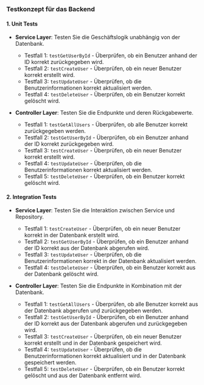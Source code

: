 ### Testkonzept für das Backend

#### 1. Unit Tests
- **Service Layer**: Testen Sie die Geschäftslogik unabhängig von der Datenbank.
    - Testfall 1: `testGetUserById` - Überprüfen, ob ein Benutzer anhand der ID korrekt zurückgegeben wird.
    - Testfall 2: `testCreateUser` - Überprüfen, ob ein neuer Benutzer korrekt erstellt wird.
    - Testfall 3: `testUpdateUser` - Überprüfen, ob die Benutzerinformationen korrekt aktualisiert werden.
    - Testfall 4: `testDeleteUser` - Überprüfen, ob ein Benutzer korrekt gelöscht wird.

- **Controller Layer**: Testen Sie die Endpunkte und deren Rückgabewerte.
    - Testfall 1: `testGetAllUsers` - Überprüfen, ob alle Benutzer korrekt zurückgegeben werden.
    - Testfall 2: `testGetUserById` - Überprüfen, ob ein Benutzer anhand der ID korrekt zurückgegeben wird.
    - Testfall 3: `testCreateUser` - Überprüfen, ob ein neuer Benutzer korrekt erstellt wird.
    - Testfall 4: `testUpdateUser` - Überprüfen, ob die Benutzerinformationen korrekt aktualisiert werden.
    - Testfall 5: `testDeleteUser` - Überprüfen, ob ein Benutzer korrekt gelöscht wird.

#### 2. Integration Tests
- **Service Layer**: Testen Sie die Interaktion zwischen Service und Repository.
    - Testfall 1: `testCreateUser` - Überprüfen, ob ein neuer Benutzer korrekt in der Datenbank erstellt wird.
    - Testfall 2: `testGetUserById` - Überprüfen, ob ein Benutzer anhand der ID korrekt aus der Datenbank abgerufen wird.
    - Testfall 3: `testUpdateUser` - Überprüfen, ob die Benutzerinformationen korrekt in der Datenbank aktualisiert werden.
    - Testfall 4: `testDeleteUser` - Überprüfen, ob ein Benutzer korrekt aus der Datenbank gelöscht wird.

- **Controller Layer**: Testen Sie die Endpunkte in Kombination mit der Datenbank.
    - Testfall 1: `testGetAllUsers` - Überprüfen, ob alle Benutzer korrekt aus der Datenbank abgerufen und zurückgegeben werden.
    - Testfall 2: `testGetUserById` - Überprüfen, ob ein Benutzer anhand der ID korrekt aus der Datenbank abgerufen und zurückgegeben wird.
    - Testfall 3: `testCreateUser` - Überprüfen, ob ein neuer Benutzer korrekt erstellt und in der Datenbank gespeichert wird.
    - Testfall 4: `testUpdateUser` - Überprüfen, ob die Benutzerinformationen korrekt aktualisiert und in der Datenbank gespeichert werden.
    - Testfall 5: `testDeleteUser` - Überprüfen, ob ein Benutzer korrekt gelöscht und aus der Datenbank entfernt wird.